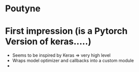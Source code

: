 # Poutyne

# First impression (is a Pytorch Version of keras.....)
* Seems to be inspired by Keras => very high level
* Wraps model optimizer and callbacks into a custom module
*
